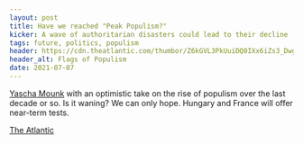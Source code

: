```yaml
---
layout: post
title: Have we reached "Peak Populism?"
kicker: A wave of authoritarian disasters could lead to their decline
tags: future, politics, populism
header: https://cdn.theatlantic.com/thumbor/Z6kGVL3PkUuiDQ0IXx6iZs3_Dwg=/0x0:4800x2700/1952x1098/media/img/mt/2021/07/populism_is_fading/original.jpg
header_alt: Flags of Populism
date: 2021-07-07
---
```


[Yascha Mounk](https://www.theatlantic.com/author/yascha-mounk/) with an optimistic take on the rise of populism over the last decade or so. Is it waning? We can only hope. Hungary and France will offer near-term tests. 

[The Atlantic](https://www.theatlantic.com/ideas/archive/2021/07/peak-populism/619368/)